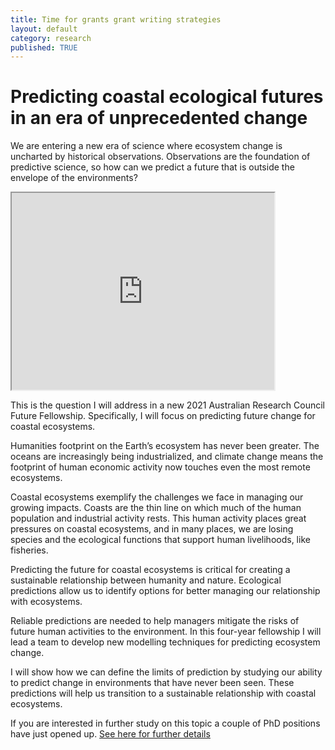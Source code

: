 ```yaml
---
title: Time for grants grant writing strategies
layout: default
category: research
published: TRUE
---
```


# Predicting coastal ecological futures in an era of unprecedented change

We are entering a new era of science where ecosystem change is uncharted by historical observations. Observations are the foundation of predictive science, so how can we predict a future that is outside the envelope of the environments?

<iframe width="420" height="315"
src="https://youtu.be/WHzcdEH12HA">
</iframe>

This is the question I will address in a new 2021 Australian Research Council Future Fellowship. Specifically, I will focus on predicting future change for coastal ecosystems.

Humanities footprint on the Earth’s ecosystem has never been greater. The oceans are increasingly being industrialized, and climate change means the footprint of human economic activity now touches even the most remote ecosystems.

Coastal ecosystems exemplify the challenges we face in managing our growing impacts. Coasts are the thin line on which much of the human population and industrial activity rests. This human activity places great pressures on coastal ecosystems, and in many places, we are losing species and the ecological functions that support human livelihoods, like fisheries.

Predicting the future for coastal ecosystems is critical for creating a sustainable relationship between humanity and nature. Ecological predictions allow us to identify options for better managing our relationship with ecosystems.

Reliable predictions are needed to help managers mitigate the risks of future human activities to the environment.
In this four-year fellowship I will lead a team to develop new modelling techniques for predicting ecosystem change.

I will show how we can define the limits of prediction by studying our ability to predict change in environments that have never been seen. These predictions will help us transition to a sustainable relationship with coastal ecosystems.

If you are interested in further study on this topic a couple of PhD positions have just opened up. [See here for further details](https://www.seascapemodels.org/research/2021/08/01/PhD-projects-available.html)
